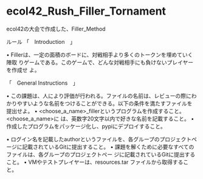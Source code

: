 # ecol42_Rush_Filler_Tornament

ecol42の大会で作成した、Filler_Method

ルール
「　Introduction　」

• Fillerは、一定の面積のボードに、対戦相手より多くのトークンを埋めていく陣取
りゲームである。このゲームで、どんな対戦相手にも負けないプレイヤーを作成せ
よ。


「　General Instructions　」

• この課題は、人により評価が行われる。ファイルの名前は、レビューの際にわ
かりやすいような名前をつけることができる。以下の条件を満たすファイルを
提出せよ。
• <choose_a_name>_fillerというプログラムを作成すること。<choose_a_name>に
は、英数字20文字以内で好きな名前を記載すること。
• 作成したプログラムをパッケージ化し、pypiにデプロイすること。

• ログイン名を記載したauthorというファイルを、各グループのプロジェクトペ
ージに記載されているGitに提出すること。
• 課題を解くために必要なすべてのファイルは、各グループのプロジェクトペー
ジに記載されているGitに提出すること。
• VMやテストプレイヤーは、resources.tar ファイルから取得すること。
